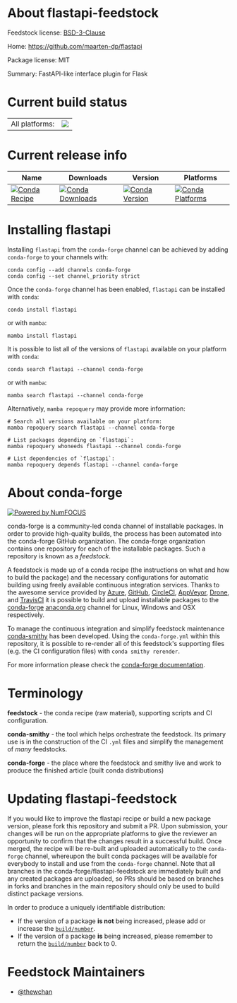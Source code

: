 About flastapi-feedstock
========================

Feedstock license: [BSD-3-Clause](https://github.com/conda-forge/flastapi-feedstock/blob/main/LICENSE.txt)

Home: https://github.com/maarten-dp/flastapi

Package license: MIT

Summary: FastAPI-like interface plugin for Flask

Current build status
====================


<table><tr><td>All platforms:</td>
    <td>
      <a href="https://dev.azure.com/conda-forge/feedstock-builds/_build/latest?definitionId=17991&branchName=main">
        <img src="https://dev.azure.com/conda-forge/feedstock-builds/_apis/build/status/flastapi-feedstock?branchName=main">
      </a>
    </td>
  </tr>
</table>

Current release info
====================

| Name | Downloads | Version | Platforms |
| --- | --- | --- | --- |
| [![Conda Recipe](https://img.shields.io/badge/recipe-flastapi-green.svg)](https://anaconda.org/conda-forge/flastapi) | [![Conda Downloads](https://img.shields.io/conda/dn/conda-forge/flastapi.svg)](https://anaconda.org/conda-forge/flastapi) | [![Conda Version](https://img.shields.io/conda/vn/conda-forge/flastapi.svg)](https://anaconda.org/conda-forge/flastapi) | [![Conda Platforms](https://img.shields.io/conda/pn/conda-forge/flastapi.svg)](https://anaconda.org/conda-forge/flastapi) |

Installing flastapi
===================

Installing `flastapi` from the `conda-forge` channel can be achieved by adding `conda-forge` to your channels with:

```
conda config --add channels conda-forge
conda config --set channel_priority strict
```

Once the `conda-forge` channel has been enabled, `flastapi` can be installed with `conda`:

```
conda install flastapi
```

or with `mamba`:

```
mamba install flastapi
```

It is possible to list all of the versions of `flastapi` available on your platform with `conda`:

```
conda search flastapi --channel conda-forge
```

or with `mamba`:

```
mamba search flastapi --channel conda-forge
```

Alternatively, `mamba repoquery` may provide more information:

```
# Search all versions available on your platform:
mamba repoquery search flastapi --channel conda-forge

# List packages depending on `flastapi`:
mamba repoquery whoneeds flastapi --channel conda-forge

# List dependencies of `flastapi`:
mamba repoquery depends flastapi --channel conda-forge
```


About conda-forge
=================

[![Powered by
NumFOCUS](https://img.shields.io/badge/powered%20by-NumFOCUS-orange.svg?style=flat&colorA=E1523D&colorB=007D8A)](https://numfocus.org)

conda-forge is a community-led conda channel of installable packages.
In order to provide high-quality builds, the process has been automated into the
conda-forge GitHub organization. The conda-forge organization contains one repository
for each of the installable packages. Such a repository is known as a *feedstock*.

A feedstock is made up of a conda recipe (the instructions on what and how to build
the package) and the necessary configurations for automatic building using freely
available continuous integration services. Thanks to the awesome service provided by
[Azure](https://azure.microsoft.com/en-us/services/devops/), [GitHub](https://github.com/),
[CircleCI](https://circleci.com/), [AppVeyor](https://www.appveyor.com/),
[Drone](https://cloud.drone.io/welcome), and [TravisCI](https://travis-ci.com/)
it is possible to build and upload installable packages to the
[conda-forge](https://anaconda.org/conda-forge) [anaconda.org](https://anaconda.org/)
channel for Linux, Windows and OSX respectively.

To manage the continuous integration and simplify feedstock maintenance
[conda-smithy](https://github.com/conda-forge/conda-smithy) has been developed.
Using the ``conda-forge.yml`` within this repository, it is possible to re-render all of
this feedstock's supporting files (e.g. the CI configuration files) with ``conda smithy rerender``.

For more information please check the [conda-forge documentation](https://conda-forge.org/docs/).

Terminology
===========

**feedstock** - the conda recipe (raw material), supporting scripts and CI configuration.

**conda-smithy** - the tool which helps orchestrate the feedstock.
                   Its primary use is in the construction of the CI ``.yml`` files
                   and simplify the management of *many* feedstocks.

**conda-forge** - the place where the feedstock and smithy live and work to
                  produce the finished article (built conda distributions)


Updating flastapi-feedstock
===========================

If you would like to improve the flastapi recipe or build a new
package version, please fork this repository and submit a PR. Upon submission,
your changes will be run on the appropriate platforms to give the reviewer an
opportunity to confirm that the changes result in a successful build. Once
merged, the recipe will be re-built and uploaded automatically to the
`conda-forge` channel, whereupon the built conda packages will be available for
everybody to install and use from the `conda-forge` channel.
Note that all branches in the conda-forge/flastapi-feedstock are
immediately built and any created packages are uploaded, so PRs should be based
on branches in forks and branches in the main repository should only be used to
build distinct package versions.

In order to produce a uniquely identifiable distribution:
 * If the version of a package **is not** being increased, please add or increase
   the [``build/number``](https://docs.conda.io/projects/conda-build/en/latest/resources/define-metadata.html#build-number-and-string).
 * If the version of a package **is** being increased, please remember to return
   the [``build/number``](https://docs.conda.io/projects/conda-build/en/latest/resources/define-metadata.html#build-number-and-string)
   back to 0.

Feedstock Maintainers
=====================

* [@thewchan](https://github.com/thewchan/)

